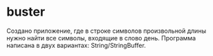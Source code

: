 # buster
Создано приложение, где в строке символов произвольной длины нужно найти все символы, входящие в слово день.
Программа написана в двух вариантах:
String/StringBuffer.
